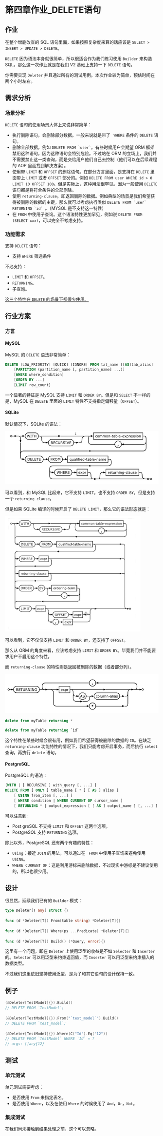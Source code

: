 # 第四章作业_DELETE语句

## 作业

在整个增删改查的 SQL 语句里面，如果按照复杂度来算的话应该是 `SELECT > INSERT > UPDATE > DELETE`。

`DELETE` 因为语法本身就很简单，所以很适合作为我们练习使用 `Builder` 来构造 SQL。那么这一次作业就是在我们 V2 基础上支持一下 `DELETE` 语句。

你需要实现 `Deleter` 并且通过所有的测试用例。本次作业较为简单，预估时间在两个小时左右。



## 需求分析

### 场景分析

`DELETE` 语句的使用场景大体上来说非常简单：

+ 执行删除语句，会删除部分数据。一般来说就是带了 ` WHERE` 条件的 `DELETE` 语句。
+ 删除全部数据，例如 `` DELETE FROM `user` ``。有些时候用户会期望 ORM 框架禁用这种语句，因为这种语句会特别危险。不过站在 ORM 的立场上，我们并不需要禁止这一类查询，而是交给用户他们自己去控制（他们可以在后续课程的 AOP 里面找到解决方案）。
+ 使用带 `LIMIT` 和 `OFFSET` 的删除语句。在部分方言里面，是支持在 `DELETE` 里面带上 `LIMIT` 或者 `OFFSET` 部分的。例如 `DELETE FROM user WHERE id > 0 LIMIT 10 OFFSET 100`。但是实际上，这种用法很罕见。因为一般使用 `DELETE` 语句都是将符合条件的全部删除。
+ 使用 `returning-clause`。即返回删除的数据。例如典型的场景是我们希望获得被删除的数据的主键，那么就可以考虑执行类似 ``DELETE FROM `user` RETURNING `id` ``。（MYSQL 是不支持这一特性）
+ 在 `FROM` 中使用子查询。这个语法特性更加罕见，例如说 `DELETE FROM (SELECT xxx)`，可以完全不考虑支持。

### 功能需求

支持 `DELETE` 语句：

+ 支持 `WHERE` 筛选条件

不必支持：

+ `LIMIT` 和 `OFFSET`。
+ `RETURNING`。
+ 子查询。

<u>这三个特性在 `DELETE` 的场景下都很少使用。</u>



## 行业方案

### 方言

#### MySQL

MySQL 的 `DELETE` 语法非常简单：

```sql
DELETE [LOW_PRIORITY] [QUICK] [IGNORE] FROM tal_name [[AS]tab_alias]
	[PARTITION (partition_name [, partition_name] ...)]
	[WHERE where_condition]
	[ORDER BY ...]
	[LIMIT row_count]
```

一个显著的特征是 MySQL 支持 `LIMIT` 和 `ORDER BY`。但是和 `SELECT` 不一样的是，MySQL 在 `DELETE` 里面的 `LIMIT` 特性不支持指定偏移量（`OFFSET`）。

#### SQLite

默认情况下，SQLite 的语法：

![image-20230901205500883](./assets/image-20230901205500883.png)

可以看到，和 MySQL 比起来，它不支持 `LIMIT`，也不支持 `ORDER BY`，但是支持一个 `returning clause`。

但是如果 SQLite 编译的时候开启了 `DELETE LIMIT`，那么它的语法形态就是：

![ ](./assets/image-20230901205619389.png)

可以看到，它不仅仅支持 `LIMIT` 和 `ORDER BY`，还支持了 `OFFSET`。

那么从 ORM 的角度来看，应该考虑支持 `LIMIT`  和 `ORDER BY`。毕竟我们并不能要求用户不启用这个特性。

而 `returning-clause` 的特性则是返回被删除的数据（或者部分列）。

![image-20230901221431528](./assets/image-20230901221431528.png)

```sql
delete from myTable returning *
```

```sql
delete from myTable returning `id`
```

这个特性在某些时候会很有用，例如我们希望获得被删除的数据的 `ID`。在缺乏 `returning-clause` 功能特性的情况下，我们只能考虑开启事务，而后执行 `select` 查询，再执行 `delete` 语句。

#### PostgreSQL

PostgreSQL 的语法：

```sql
[WITH | [ RECURSIVE ] with_query [, ...] ]
DELETE FROM [ ONLY ] table_name [ * ] [ AS ] alias ]
	[ USING from_item [, ...] ]
	[ WHERE condition | WHERE CURRENT OF cursor_name ]
	[ RETURNING * | output_expression [ [ AS ] output_name ] [, ...] ] 
```

可以注意到:

+ Post greSQL 不支持 `LIMIT` 和 `OFFSET` 这两个选项。
+ PostgreSQL 支持 `RETURNING` 选项。

除此以外，PostgreSQL 还有两个有趣的特性：

+ `Using`：接近 `JOIN` 的用法，可以通过在 ` FROM` 中使用子查询来避免使用 `USING`。
+ `WHERE CURRENT OF`：这是利用游标来删除数据，不过现实中游标是不建议使用的，所以也很少用。



## 设计

很显然，延续我们已有的 `Builder` 模式：

```go
type Deleter[T any] struct {}

func (d *Deleter[T]) From(table string) *Deleter[T]{}

func (d *Deleter[T]) Where(ps ...Predicate) *Deleter[T]{}	

func (d *Deleter[T]) Build() (*Query, error){}
```

这里有一个问题，即在 `Deleter` 上使用泛型的收益是不如 `Selecter` 和 `Inserter` 的。`Selector` 可以用泛型来约束返回值，而 `Inserter` 可以用泛型来约束插入的数据类型。

不过我们这里依旧坚持使用泛型，是为了和其它语句的设计保持一致。



## 例子

```go
(&Deleter[TestModel]{}).Build()
// DELETE FROM `TestModel`;

(&Deleter[TestModel]{}).From("`test_model`").Build()
// DELETE FROM `test_model`;

(&Deleter[TestModel]{}).Where(C("Id").Eq("12"))
// DELETE FROM `TestModel` WHERE `Id` = ?
// args: []any{12}
```



## 测试

### 单元测试

单元测试需要考虑：

+ 是否使用 `From` 来指定表名。
+ 是否使用 `Where`，以及在使用 `Where` 的时候使用了 `And`，`Or`，`Not`。

### 集成测试

在我们尚未接触到结果处理之前，这个可以忽略。 

